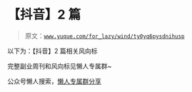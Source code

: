 # 【抖音】2 篇

> 原文：[`www.yuque.com/for_lazy/wind/ty0yq6pysdnihusp`](https://www.yuque.com/for_lazy/wind/ty0yq6pysdnihusp)

以下为：【抖音】2 篇相关风向标

完整副业周刊和风向标见懒人专属群~

公众号懒人搜索，[懒人专属群分享](https://lazybook.fun/#/blog/group)